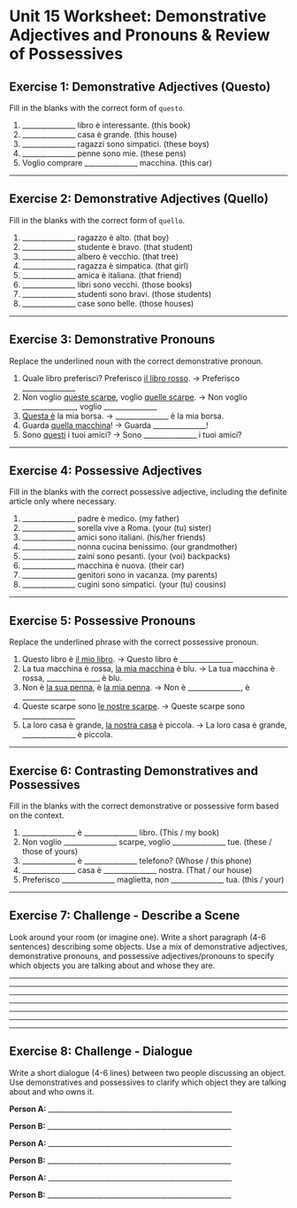 # Unit 15 Worksheet: Demonstrative Adjectives and Pronouns & Review of Possessives

## Exercise 1: Demonstrative Adjectives (Questo)

Fill in the blanks with the correct form of `questo`.

1.  _______________ libro è interessante. (this book)
2.  _______________ casa è grande. (this house)
3.  _______________ ragazzi sono simpatici. (these boys)
4.  _______________ penne sono mie. (these pens)
5.  Voglio comprare _______________ macchina. (this car)

---

## Exercise 2: Demonstrative Adjectives (Quello)

Fill in the blanks with the correct form of `quello`.

1.  _______________ ragazzo è alto. (that boy)
2.  _______________ studente è bravo. (that student)
3.  _______________ albero è vecchio. (that tree)
4.  _______________ ragazza è simpatica. (that girl)
5.  _______________ amica è italiana. (that friend)
6.  _______________ libri sono vecchi. (those books)
7.  _______________ studenti sono bravi. (those students)
8.  _______________ case sono belle. (those houses)

---

## Exercise 3: Demonstrative Pronouns

Replace the underlined noun with the correct demonstrative pronoun.

1.  Quale libro preferisci? Preferisco <u>il libro rosso</u>. -> Preferisco _______________
2.  Non voglio <u>queste scarpe</u>, voglio <u>quelle scarpe</u>. -> Non voglio _______________, voglio _______________
3.  <u>Questa è</u> la mia borsa. -> _______________ è la mia borsa.
4.  Guarda <u>quella macchina</u>! -> Guarda _______________!
5.  Sono <u>questi</u> i tuoi amici? -> Sono _______________ i tuoi amici?

---

## Exercise 4: Possessive Adjectives

Fill in the blanks with the correct possessive adjective, including the definite article only where necessary.

1.  _______________ padre è medico. (my father)
2.  _______________ sorella vive a Roma. (your (tu) sister)
3.  _______________ amici sono italiani. (his/her friends)
4.  _______________ nonna cucina benissimo. (our grandmother)
5.  _______________ zaini sono pesanti. (your (voi) backpacks)
6.  _______________ macchina è nuova. (their car)
7.  _______________ genitori sono in vacanza. (my parents)
8.  _______________ cugini sono simpatici. (your (tu) cousins)

---

## Exercise 5: Possessive Pronouns

Replace the underlined phrase with the correct possessive pronoun.

1.  Questo libro è <u>il mio libro</u>. -> Questo libro è _______________
2.  La tua macchina è rossa, <u>la mia macchina</u> è blu. -> La tua macchina è rossa, _______________ è blu.
3.  Non è <u>la sua penna</u>, è <u>la mia penna</u>. -> Non è _______________, è _______________
4.  Queste scarpe sono <u>le nostre scarpe</u>. -> Queste scarpe sono _______________
5.  La loro casa è grande, <u>la nostra casa</u> è piccola. -> La loro casa è grande, _______________ è piccola.

---

## Exercise 6: Contrasting Demonstratives and Possessives

Fill in the blanks with the correct demonstrative or possessive form based on the context.

1.  _______________ è _______________ libro. (This / my book)
2.  Non voglio _______________ scarpe, voglio _______________ tue. (these / those of yours)
3.  _______________ è _______________ telefono? (Whose / this phone)
4.  _______________ casa è _______________ nostra. (That / our house)
5.  Preferisco _______________ maglietta, non _______________ tua. (this / your)

---

## Exercise 7: Challenge - Describe a Scene

Look around your room (or imagine one). Write a short paragraph (4-6 sentences) describing some objects. Use a mix of demonstrative adjectives, demonstrative pronouns, and possessive adjectives/pronouns to specify which objects you are talking about and whose they are.

______________________________________________________________________

______________________________________________________________________

______________________________________________________________________

______________________________________________________________________

______________________________________________________________________

______________________________________________________________________

---

## Exercise 8: Challenge - Dialogue

Write a short dialogue (4-6 lines) between two people discussing an object. Use demonstratives and possessives to clarify which object they are talking about and who owns it.

**Person A:** ____________________________________________________

**Person B:** ____________________________________________________

**Person A:** ____________________________________________________

**Person B:** ____________________________________________________

**Person A:** ____________________________________________________

**Person B:** ____________________________________________________
